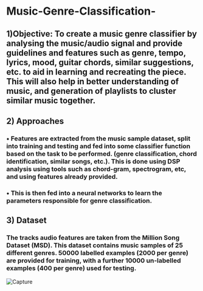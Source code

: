 # Music-Genre-Classification-
## 1)Objective: To create a music genre classifier by analysing the music/audio signal and provide guidelines and features such as genre, tempo, lyrics, mood, guitar  chords, similar suggestions, etc. to aid in learning and recreating the piece. This will also help in better understanding of music, and generation of playlists to cluster similar music together.
## 2) Approaches
### • Features are extracted from the music sample dataset, split into training and testing and fed into some classifier function based on the task to be performed. (genre classification, chord identification, similar songs, etc.). This is done using DSP analysis using tools such as chord-gram, spectrogram, etc, and using features already provided.
### • This is then fed into a neural networks to learn the parameters responsible for genre classification. 
## 3) Dataset
### The tracks audio features are taken from the Million Song Dataset (MSD). This dataset contains music samples of 25 different genres. 50000 labelled examples (2000 per genre) are provided for training, with a further 10000 un-labelled examples (400 per genre) used for testing.









![Capture](https://user-images.githubusercontent.com/47334209/57820257-ff44bb80-7759-11e9-9674-1c6572ccfd43.PNG)


